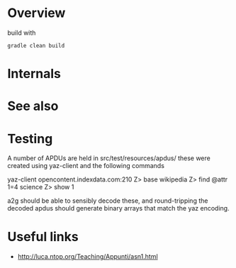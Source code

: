 
# Overview


build with 

    gradle clean build

# Internals



# See also



# Testing

A number of APDUs are held in src/test/resources/apdus/ these were created using yaz-client and the following commands

yaz-client opencontent.indexdata.com:210
Z> base wikipedia
Z> find @attr 1=4 science
Z> show 1

a2g should be able to sensibly decode these, and round-tripping the decoded apdus should generate binary arrays that match the yaz encoding.

# Useful links

* http://luca.ntop.org/Teaching/Appunti/asn1.html

